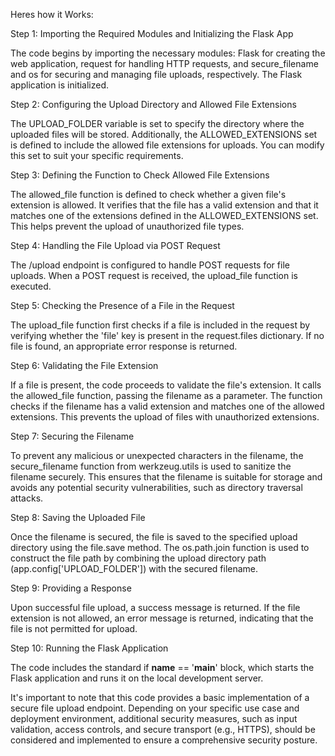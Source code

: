 Heres how it Works:

Step 1: Importing the Required Modules and Initializing the Flask App

The code begins by importing the necessary modules: Flask for creating the web application, request for handling HTTP requests, and secure_filename and os for securing and managing file uploads, respectively. The Flask application is initialized.

Step 2: Configuring the Upload Directory and Allowed File Extensions

The UPLOAD_FOLDER variable is set to specify the directory where the uploaded files will be stored. Additionally, the ALLOWED_EXTENSIONS set is defined to include the allowed file extensions for uploads. You can modify this set to suit your specific requirements.

Step 3: Defining the Function to Check Allowed File Extensions

The allowed_file function is defined to check whether a given file's extension is allowed. It verifies that the file has a valid extension and that it matches one of the extensions defined in the ALLOWED_EXTENSIONS set. This helps prevent the upload of unauthorized file types.

Step 4: Handling the File Upload via POST Request

The /upload endpoint is configured to handle POST requests for file uploads. When a POST request is received, the upload_file function is executed.

Step 5: Checking the Presence of a File in the Request

The upload_file function first checks if a file is included in the request by verifying whether the 'file' key is present in the request.files dictionary. If no file is found, an appropriate error response is returned.

Step 6: Validating the File Extension

If a file is present, the code proceeds to validate the file's extension. It calls the allowed_file function, passing the filename as a parameter. The function checks if the filename has a valid extension and matches one of the allowed extensions. This prevents the upload of files with unauthorized extensions.

Step 7: Securing the Filename

To prevent any malicious or unexpected characters in the filename, the secure_filename function from werkzeug.utils is used to sanitize the filename securely. This ensures that the filename is suitable for storage and avoids any potential security vulnerabilities, such as directory traversal attacks.

Step 8: Saving the Uploaded File

Once the filename is secured, the file is saved to the specified upload directory using the file.save method. The os.path.join function is used to construct the file path by combining the upload directory path (app.config['UPLOAD_FOLDER']) with the secured filename.

Step 9: Providing a Response

Upon successful file upload, a success message is returned. If the file extension is not allowed, an error message is returned, indicating that the file is not permitted for upload.

Step 10: Running the Flask Application

The code includes the standard if __name__ == '__main__' block, which starts the Flask application and runs it on the local development server.



It's important to note that this code provides a basic implementation of a secure file upload endpoint. Depending on your specific use case and deployment environment, additional security measures, such as input validation, access controls, and secure transport (e.g., HTTPS), should be considered and implemented to ensure a comprehensive security posture.

